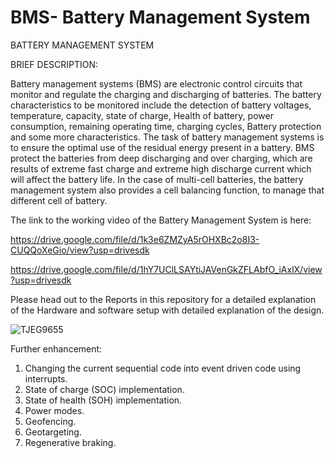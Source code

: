 # BMS- Battery Management System

BATTERY MANAGEMENT SYSTEM


BRIEF DESCRIPTION:

Battery management systems (BMS) are electronic control circuits that monitor and regulate the charging and discharging of batteries. The battery characteristics to be monitored include the detection of battery voltages, temperature, capacity, state of charge, Health of battery, power consumption, remaining operating time, charging cycles, Battery protection and some more characteristics.
The task of battery management systems is to ensure the optimal use of the residual energy present in a battery. BMS protect the batteries from deep discharging and over charging, which are results of extreme fast charge and extreme high discharge current which will affect the battery life. In the case of multi-cell batteries, the battery management system also provides a cell balancing function, to manage that different cell of battery.

The link to the working video of the Battery Management System is here:

https://drive.google.com/file/d/1k3e6ZMZyA5rOHXBc2o8I3-CUQQoXeGio/view?usp=drivesdk

https://drive.google.com/file/d/1hY7UClLSAYtiJAVenGkZFLAbfO_iAxlX/view?usp=drivesdk

Please head out to the Reports in this repository for a detailed explanation of the Hardware and software setup with detailed explanation of the design.




![TJEG9655](https://github.com/RovanPereira/BMS/assets/122261946/90ee77eb-33b8-4879-adf6-f0af97efaa1e)











Further enhancement:

1.	Changing the current sequential code into event driven code using interrupts.
2.	State of charge (SOC) implementation.
3.	State of health (SOH) implementation.
4.	Power modes.
5.	Geofencing.
6.	Geotargeting.
7.	Regenerative braking.






























































